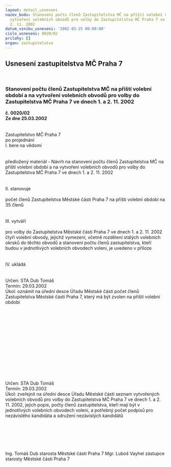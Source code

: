 ```yaml
---
layout: detail_usneseni
nazev_bodu: Stanovení počtu členů Zastupitelstva MČ na příští volební období a na
  vytvoření volebních obvodů pro volby do Zastupitelstva MČ Praha 7 ve dnech 1. a
  2. 11. 2002
datum_vzniku_usneseni: '2002-03-25 00:00:00'
cislo_usneseni: 0020/02
prilohy: []
organ: zastupitelstvo
---
```

<div id="ucUsn_pList" class="usn">
	<span><h2>Usnesení zastupitelstva MČ Praha 7 </h2>
<br></span><div class="standBody">
<span><h3>Stanovení počtu členů Zastupitelstva MČ na příští volební období a na vytvoření volebních obvodů pro volby do Zastupitelstva MČ Praha 7 ve dnech 1. a 2. 11. 2002</h3></span><div class="center">
		<strong>č. 0020/02</strong><br>
	</div>
<div class="center">
		<strong>Ze dne 25.03.2002</strong><br><br>
	</div>
<br>Zastupitelstvo MČ Praha 7<br>po projednání<br>I.	bere na vědomí<br><br> <br>předložený materiál - Návrh na stanovení počtu členů Zastupitelstva MČ na příští volební období a na vytvoření volebních obvodů pro volby do Zastupitelstva MČ Praha 7 ve dnech 1. a 2. 11. 2002<br><br><br>II.	stanovuje <br><br>počet členů Zastupitelstva Městské části Praha 7 na příští volební období  na 35 členů<br><br><br>III.	vytváří <br><br>pro volby do Zastupitelstva Městské části Praha 7 ve dnech 1. a 2. 11. 2002  čtyři volební obvody, jejichž vymezení, včetně rozdělení stálých volebních okrsků do těchto obvodů a stanovení počtu členů zastupitelstva, kteří budou v jednotlivých volebních obvodech voleni, je uvedeno v příloze<br><br><br>IV.	ukládá <br><br> <br>Určen:	STA Dub Tomáš<br>Termín: 29.03.2002<br>Úkol:	oznámit na úřední desce Úřadu Městské části počet členů Zastupitelstva Městské části Praha 7, který má být zvolen na příští volební období<br> <br>	<br><br><br><br><br><br><br><br><br><br><br><br> <br>Určen:	STA Dub Tomáš<br>Termín: 29.03.2002<br>Úkol:	zveřejnit na úřední desce Úřadu Městské části seznam vytvořených volebních obvodů pro volby do Zastupitelstva MČ Praha 7  ve dnech 1. a 2. 11. 2002,  jejich popis, počty členů zastupitelstva, kteří mají být v jednotlivých volebních obvodech voleni, a potřebný počet podpisů pro nezávislého kandidáta a sdružení nezávislých kandidátů<br> <br>	<br><br><br> <br>	<br>Ing. Tomáš Dub starosta Městské části Praha 7	Mgr. Luboš Vayhel zástupce starosty Městské části Praha 7<br>	<br><br>
</div>
</div>